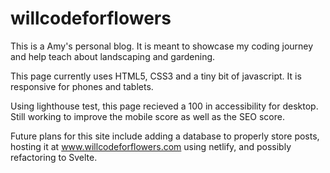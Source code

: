 # willcodeforflowers
This is a Amy's personal blog. It is meant to showcase my coding journey and help teach about landscaping and gardening. 

This page currently uses HTML5, CSS3 and a tiny bit of javascript. It is responsive for phones and tablets. 

Using lighthouse test, this page recieved a 100 in accessibility for desktop. Still working to improve the mobile score as well as the SEO score.

Future plans for this site include adding a database to properly store posts, hosting it at www.willcodeforflowers.com using netlify, and possibly refactoring to Svelte.